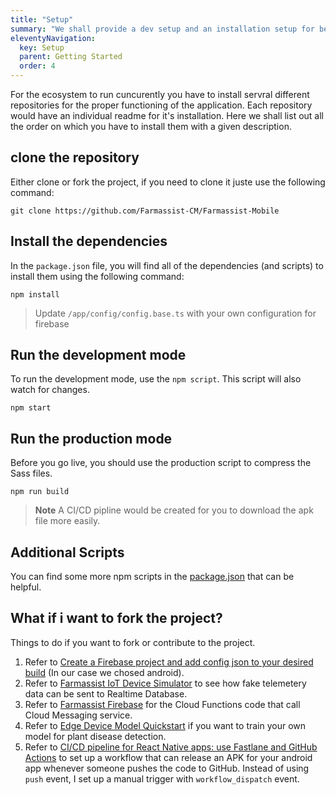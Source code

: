 ```yaml
---
title: "Setup"
summary: "We shall provide a dev setup and an installation setup for better enhancement with the app"
eleventyNavigation:
  key: Setup
  parent: Getting Started
  order: 4
---
```


For the ecosystem to run cuncurently you have to install servral different repositories for the proper functioning of the application. Each repository would have an individual readme for it's installation. Here we shall list out all the order on which you have to install them with a given description.

## clone the repository

Either clone or fork the project, if you need to clone it juste use the following command:

```shell
git clone https://github.com/Farmassist-CM/Farmassist-Mobile
```

## Install the dependencies

In the `package.json` file, you will find all of the dependencies (and scripts) to install them using the following command:

```shell
npm install
```

>Update `/app/config/config.base.ts` with your own configuration for firebase

## Run the development mode

To run the development mode, use the `npm script`.   This script will also watch for changes.

```shell
npm start
```

## Run the production mode

Before you go live, you should use the production script to compress the Sass files.

```shell
npm run build
```

> **Note** A CI/CD pipline would be created for you to download the apk file more easily.

## Additional Scripts

You can find some more npm scripts in the [package.json](https://github.com/Farmassist-CM/Farmassist-Mobile) that can be helpful.

## What if i want to fork the project?

Things to do if you want to fork or contribute to the project.

1. Refer to [Create a Firebase project and add config json to your desired build](https://rnfirebase.io/) (In our case we chosed android).
2. Refer to [Farmassist IoT Device Simulator](https://github.com/Farmassist-CM/farmassist-iot-device-simulator) to see how fake telemetery data can be sent to Realtime Database.
3. Refer to [Farmassist Firebase](https://github.com/Farmassist-CM/farmassist-firebase) for the Cloud Functions code that call Cloud Messaging service.
4. Refer to [Edge Device Model Quickstart](https://cloud.google.com/vision/automl/docs/edge-quickstart) if you want to train your own model for plant disease detection.
5. Refer to [CI/CD pipeline for React Native apps: use Fastlane and GitHub Actions](https://medium.com/@malikchohra/ci-cd-pipeline-for-react-native-apps-use-fastlane-and-github-actions-40f9ad2036d0) to set up a workflow that can release an APK for your android app whenever someone pushes the code to GitHub. Instead of using `push` event, I set up a manual trigger with `workflow_dispatch` event.
